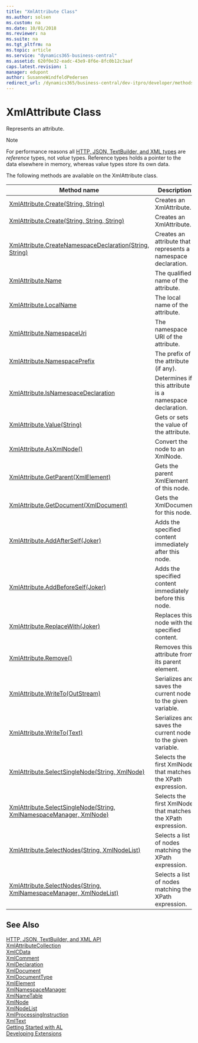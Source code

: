 ```yaml
---
title: "XmlAttribute Class"
ms.author: solsen
ms.custom: na
ms.date: 10/01/2018
ms.reviewer: na
ms.suite: na
ms.tgt_pltfrm: na
ms.topic: article
ms.service: "dynamics365-business-central"
ms.assetid: 620f0e32-eadc-43e9-8f6e-8fc0b12c3aaf
caps.latest.revision: 1
manager: edupont
author: SusanneWindfeldPedersen
redirect_url: /dynamics365/business-central/dev-itpro/developer/methods-auto/library
---
```


 

# XmlAttribute Class
Represents an attribute.

> [!NOTE]
> For performance reasons all [HTTP, JSON, TextBuilder, and XML types](../devenv-restapi-overview.md) are *reference* types, not *value* types. Reference types holds a pointer to the data elsewhere in memory, whereas value types store its own data.

The following methods are available on the XmlAttribute class.  
  
|Method name|Description| 
|-----------|-----------|
|[XmlAttribute.Create(String, String)](xmlattribute-create-name-value-method.md)|Creates an XmlAttribute.|  
|[XmlAttribute.Create(String, String, String)](xmlattribute-create-localname-namespaceuri-value-method.md)|Creates an XmlAttribute.|  
|[XmlAttribute.CreateNamespaceDeclaration(String, String)](xmlattribute-createnamespacedeclaration-method.md)|Creates an attribute that represents a namespace declaration.|  
|[XmlAttribute.Name](xmlattribute-name-property.md)|The qualified name of the attribute. |  
|[XmlAttribute.LocalName](xmlattribute-localname-property.md)|The local name of the attribute.|  
|[XmlAttribute.NamespaceUri](xmlattribute-namespaceuri-property.md)|The namespace URI of the attribute.|  
|[XmlAttribute.NamespacePrefix](xmlattribute-namespaceprefix-property.md)|The prefix of the attribute (if any).|  
|[XmlAttribute.IsNamespaceDeclaration](xmlattribute-isnamespacedeclaration-property.md)|Determines if this attribute is a namespace declaration.| 
|[XmlAttribute.Value(String)](xmlattribute-value-property.md)|Gets or sets the value of the attribute.|  
|[XmlAttribute.AsXmlNode()](xmlattribute-asxmlnode-method.md)|Convert the node to an XmlNode.|  
|[XmlAttribute.GetParent(XmlElement)](xmlattribute-getparent-method.md)|Gets the parent XmlElement of this node.|  
|[XmlAttribute.GetDocument(XmlDocument)](xmlattribute-getdocument-method.md)|Gets the XmlDocument for this node.|  
|[XmlAttribute.AddAfterSelf(Joker)](xmlattribute-addafterself-method.md)|Adds the specified content immediately after this node.|  
|[XmlAttribute.AddBeforeSelf(Joker)](xmlattribute-addbeforeself-method.md)|Adds the specified content immediately before this node.|  
|[XmlAttribute.ReplaceWith(Joker)](xmlattribute-replacewith-method.md)|Replaces this node with the specified content.|  
|[XmlAttribute.Remove()](xmlattribute-remove-method.md)|Removes this attribute from its parent element.|  
|[XmlAttribute.WriteTo(OutStream)](xmlattribute-writeto-outstream-method.md)|Serializes and saves the current node to the given variable.|  
|[XmlAttribute.WriteTo(Text)](xmlattribute-writeto-text-method.md)|Serializes and saves the current node to the given variable.|  
|[XmlAttribute.SelectSingleNode(String, XmlNode)](xmlattribute-selectsinglenode-xpath-node-method.md)|Selects the first XmlNode that matches the XPath expression.|  
|[XmlAttribute.SelectSingleNode(String, XmlNamespaceManager, XmlNode)](xmlattribute-selectsinglenode-xpath-namespacemanager-node-method.md)|Selects the first XmlNode that matches the XPath expression.|  
|[XmlAttribute.SelectNodes(String, XmlNodeList)](xmlattribute-selectnodes-xpath-nodelist-method.md)|Selects a list of nodes matching the XPath expression.|  
|[XmlAttribute.SelectNodes(String, XmlNamespaceManager, XmlNodeList)](xmlattribute-selectnodes-xpath-namespacemanager-nodelist-method.md)|Selects a list of nodes matching the XPath expression.|  

## See Also
[HTTP, JSON, TextBuilder, and XML API](../devenv-restapi-overview.md)  
[XmlAttributeCollection](xmlattributecollection-class.md)  
[XmlCData](xmlcdata-class.md)  
[XmlComment](xmlcomment-class.md)  
[XmlDeclaration](xmldeclaration-class.md)  
[XmlDocument](xmldocument-class.md)  
[XmlDocumentType](xmldocument-class.md)  
[XmlElement](xmlelement-class.md)  
[XmlNamespaceManager](xmlnamespacemanager-class.md)  
[XmlNameTable](xmlnametable-class.md)  
[XmlNode](xmlnode-class.md)  
[XmlNodeList](xmlnodelist-class.md)  
[XmlProcessingInstruction](xmlprocessinginstruction-class.md)  
[XmlText](xmltext-class.md)  
[Getting Started with AL](../devenv-get-started.md)  
[Developing Extensions](../devenv-dev-overview.md)  
